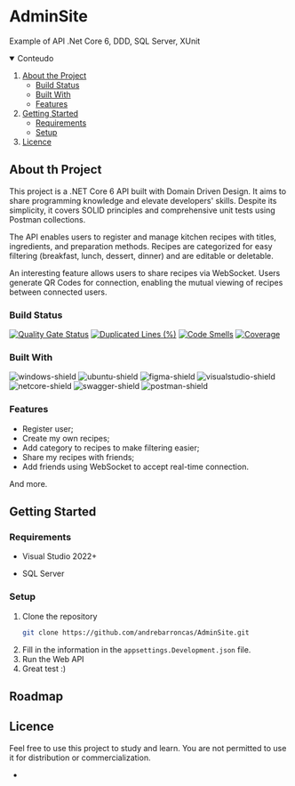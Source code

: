 # AdminSite
Example of API .Net Core 6, DDD, SQL Server, XUnit


<details open="open">
  <summary>Conteudo</summary>
  <ol>
    <li>
      <a href="#sobre-o-projeto">About the Project</a>
      <ul>
        <li><a href="#build-status">Build Status</a></li>
        <li><a href="#built-with">Built With</a></li>
        <li><a href="#features">Features</a></li>
      </ul>
    </li>
    <li>
      <a href="#getting-started">Getting Started</a>
      <ul>
        <li><a href="#Requirements">Requirements</a></li>
        <li><a href="#v">Setup</a></li>
      </ul>
    </li>
    <li><a href="#licence">Licence</a></li>
  </ol>
</details>

## About th Project

This project is a .NET Core 6 API built with Domain Driven Design. It aims to share programming knowledge and elevate developers' skills. Despite its simplicity, it covers SOLID principles and comprehensive unit tests using Postman collections.

The API enables users to register and manage kitchen recipes with titles, ingredients, and preparation methods. Recipes are categorized for easy filtering (breakfast, lunch, dessert, dinner) and are editable or deletable.

An interesting feature allows users to share recipes via WebSocket. Users generate QR Codes for connection, enabling the mutual viewing of recipes between connected users.


### Build Status

[![Quality Gate Status](https://sonarcloud.io/api/project_badges/measure?project=MeuLivroDeReceitas&metric=alert_status)](https://sonarcloud.io/summary/new_code?id=MeuLivroDeReceitas)
[![Duplicated Lines (%)](https://sonarcloud.io/api/project_badges/measure?project=MeuLivroDeReceitas&metric=duplicated_lines_density)](https://sonarcloud.io/summary/new_code?id=MeuLivroDeReceitas)
[![Code Smells](https://sonarcloud.io/api/project_badges/measure?project=MeuLivroDeReceitas&metric=code_smells)](https://sonarcloud.io/summary/new_code?id=MeuLivroDeReceitas)
[![Coverage](https://sonarcloud.io/api/project_badges/measure?project=MeuLivroDeReceitas&metric=coverage)](https://sonarcloud.io/summary/new_code?id=MeuLivroDeReceitas)

### Built With

![windows-shield] ![ubuntu-shield] ![figma-shield] ![visualstudio-shield] ![netcore-shield] ![swagger-shield] ![postman-shield] 

### Features

- Register user;
- Create my own recipes;
- Add category to recipes to make filtering easier;
- Share my recipes with friends;
- Add friends using WebSocket to accept real-time connection.

And more.

## Getting Started

### Requirements

* Visual Studio 2022+

* SQL Server

### Setup

1. Clone the repository
    ```sh
    git clone https://github.com/andrebarroncas/AdminSite.git
    ```
2. Fill in the information in the `appsettings.Development.json` file.
3. Run the Web API
4. Great test :)


## Roadmap


## Licence

Feel free to use this project to study and learn. You are not permitted to use it for distribution or commercialization.

+

<!-- Shields build with -->
[windows-shield]: https://img.shields.io/badge/Windows-00599E?style=for-the-badge&logo=windows&logoColor=white

[ubuntu-shield]: https://img.shields.io/badge/Ubuntu-93300A?style=for-the-badge&logo=ubuntu&logoColor=white

[figma-shield]: https://img.shields.io/badge/Figma-353535?style=for-the-badge&logo=figma&logoColor=white

[visualstudio-shield]: https://img.shields.io/badge/Visual_Studio-5C2D91?style=for-the-badge&logo=visual%20studio&logoColor=white

[netcore-shield]: https://img.shields.io/badge/.NET_%20_Core_6.0-5C2D91?style=for-the-badge&logo=.net&logoColor=white

[swagger-shield]: https://img.shields.io/badge/Swagger-205E3B?style=for-the-badge&logo=swagger&logoColor=white

[postman-shield]: https://img.shields.io/badge/Postman-AA2E00?style=for-the-badge&logo=postman&logoColor=white

[buy-me-book]: https://img.shields.io/badge/-buy_me_a_book-gray?logo=buy-me-a-coffee&style=for-the-badge

<!-- Shields about the project -->
[maintained-shield]: https://img.shields.io/badge/Maintained%3F-yes-314100.svg?style=for-the-badge

[stars-shield]: https://img.shields.io/github/stars/andrebarroncas/Timerom.svg?style=for-the-badge&color=03146F

[linkedin-shield]: https://img.shields.io/badge/-LinkedIn-black.svg?style=for-the-badge&logo=linkedin&colorB=555

<!-- Urls -->
[linkedin-url]: https://www.linkedin.com/in/andrebarroncas/
